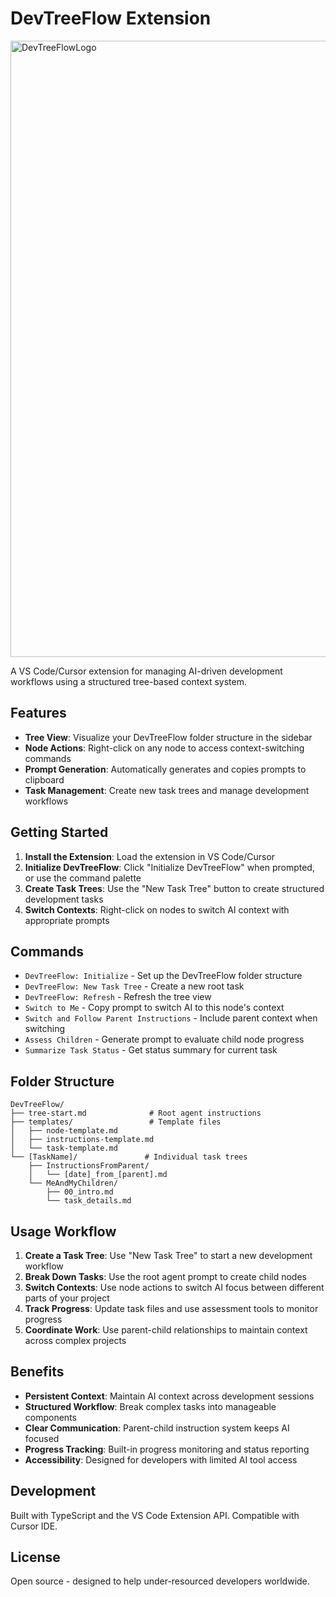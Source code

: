 # DevTreeFlow Extension
<img width="1533" height="986" alt="DevTreeFlowLogo" src="https://github.com/user-attachments/assets/05229e00-136c-42d4-b213-ec779c40186f" />



A VS Code/Cursor extension for managing AI-driven development workflows using a structured tree-based context system.

## Features

- **Tree View**: Visualize your DevTreeFlow folder structure in the sidebar
- **Node Actions**: Right-click on any node to access context-switching commands
- **Prompt Generation**: Automatically generates and copies prompts to clipboard
- **Task Management**: Create new task trees and manage development workflows

## Getting Started

1. **Install the Extension**: Load the extension in VS Code/Cursor
2. **Initialize DevTreeFlow**: Click "Initialize DevTreeFlow" when prompted, or use the command palette
3. **Create Task Trees**: Use the "New Task Tree" button to create structured development tasks
4. **Switch Contexts**: Right-click on nodes to switch AI context with appropriate prompts

## Commands

- `DevTreeFlow: Initialize` - Set up the DevTreeFlow folder structure
- `DevTreeFlow: New Task Tree` - Create a new root task
- `DevTreeFlow: Refresh` - Refresh the tree view
- `Switch to Me` - Copy prompt to switch AI to this node's context
- `Switch and Follow Parent Instructions` - Include parent context when switching
- `Assess Children` - Generate prompt to evaluate child node progress
- `Summarize Task Status` - Get status summary for current task

## Folder Structure

```
DevTreeFlow/
├── tree-start.md              # Root agent instructions
├── templates/                 # Template files
│   ├── node-template.md
│   ├── instructions-template.md
│   └── task-template.md
└── [TaskName]/               # Individual task trees
    ├── InstructionsFromParent/
    │   └── [date]_from_[parent].md
    └── MeAndMyChildren/
        ├── 00_intro.md
        └── task_details.md
```

## Usage Workflow

1. **Create a Task Tree**: Use "New Task Tree" to start a new development workflow
2. **Break Down Tasks**: Use the root agent prompt to create child nodes
3. **Switch Contexts**: Use node actions to switch AI focus between different parts of your project
4. **Track Progress**: Update task files and use assessment tools to monitor progress
5. **Coordinate Work**: Use parent-child relationships to maintain context across complex projects

## Benefits

- **Persistent Context**: Maintain AI context across development sessions
- **Structured Workflow**: Break complex tasks into manageable components
- **Clear Communication**: Parent-child instruction system keeps AI focused
- **Progress Tracking**: Built-in progress monitoring and status reporting
- **Accessibility**: Designed for developers with limited AI tool access

## Development

Built with TypeScript and the VS Code Extension API. Compatible with Cursor IDE.

## License

Open source - designed to help under-resourced developers worldwide.
